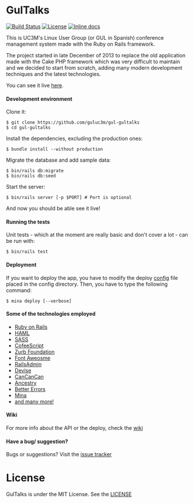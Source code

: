 # GulTalks
[![Build Status](https://travis-ci.org/guluc3m/gul-gultalks.svg?branch=develop)](https://travis-ci.org/guluc3m/gul-gultalks)
[![License](http://img.shields.io/license/MIT.png?color=red)](https://github.com/guluc3m/gul-gultalks/blob/master/LICENSE)
[![Inline docs](http://inch-ci.org/github/guluc3m/gul-gultalks.svg?branch=master)](http://inch-ci.org/github/guluc3m/gul-gultalks)

This is UC3M's Linux User Group (or GUL in Spanish) conference management system made with the Ruby on Rails framework.

The project started in late December of 2013 to replace the old application made with the Cake PHP framework which was very difficult to maintain and we decided to start from scratch, adding many modern development techniques and the latest technologies.

You can see it live [here](https://cursos.gul.es).

#### Development environment
Clone it:
```
$ git clone https://github.com/guluc3m/gul-gultalks
$ cd gul-gultalks
```

Install the dependencies, excluding the production ones:
```shell
$ bundle install --without production
```

Migrate the database and add sample data:
```shell
$ bin/rails db:migrate
$ bin/rails db:seed 
```

Start the server:
```shell
$ bin/rails server [-p $PORT] # Port is optional
```

And now you should be able see it live! 

#### Running the tests
Unit tests - which at the moment are really basic and don't cover a lot - can be run with:
```shell
$ bin/rails test
```

#### Deployment
If you want to deploy the app, you have to modify the deploy [config](https://github.com/guluc3m/gul-gultalks/blob/develop/config/deploy.rb) file placed in the config directory. 
Then, you have to type the following command:

```shell
$ mina deploy [--verbose]
```

#### Some of the technologies employed
- [Ruby on Rails](http://rubyonrails.org/)
- [HAML](http://haml.info/)
- [SASS](http://sass-lang.com/)
- [CofeeScript](http://coffeescript.org/)
- [Zurb Foundation](http://foundation.zurb.com/)
- [Font Aweosme](http://fortawesome.github.io/Font-Awesome/)
- [RailsAdmin](https://github.com/sferik/rails_admin/)
- [Devise](https://github.com/plataformatec/devise)
- [CanCanCan](https://github.com/CanCanCommunity/cancancan)
- [Ancestry](https://github.com/stefankroes/ancestry)
- [Better Errors](https://github.com/charliesome/better_errors)
- [Mina](http://mina-deploy.github.io/mina/)
- [and many more!](https://github.com/guluc3m/gul-gultalks/blob/develop/Gemfile)

#### Wiki
For more info about the API or the deploy, check the [wiki](https://github.com/guluc3m/gul-gultalks/wiki)

#### Have a bug/ suggestion?
Bugs or suggestions? Visit the [issue tracker](https://github.com/guluc3m/gul-gultalks/issues/)


License
=======
GulTalks is under the MIT License. See the [LICENSE](https://github.com/guluc3m/gul-gultalks/blob/master/LICENSE)
